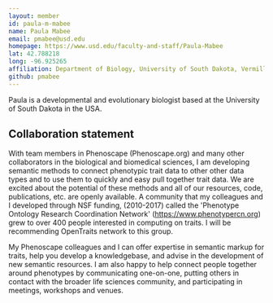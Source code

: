 ```yaml
---
layout: member
id: paula-m-mabee
name: Paula Mabee
email: pmabee@usd.edu
homepage: https://www.usd.edu/faculty-and-staff/Paula-Mabee
lat: 42.788218
long: -96.925265
affiliation: Department of Biology, University of South Dakota, Vermillion, SD 57069, USA 
github: pmabee
---
```


Paula is a developmental and evolutionary biologist based at the University of South Dakota in the USA. 

## Collaboration statement
With team members in Phenoscape (Phenoscape.org) and many other collaborators in the biological and biomedical sciences, I am developing semantic methods to connect phenotypic trait data to other other data types and to use them to quickly and easy pull together trait data.  We are excited about the potential of these methods and all of our resources, code, publications, etc. are openly available.  A community that my colleagues and I developed through NSF funding, (2010-2017) called the 'Phenotype Ontology Research Coordination Network' (https://www.phenotypercn.org) grew to over 400 people interested in computing on traits.  I will be recommending OpenTraits network to this group.  

My Phenoscape colleagues and I can offer expertise in semantic markup for traits, help you develop a knowledgebase, and advise in the development of new semantic resources.  I am also happy to help connect people together around phenotypes by communicating one-on-one, putting others in contact with the broader life sciences community, and participating in meetings, workshops and venues.

